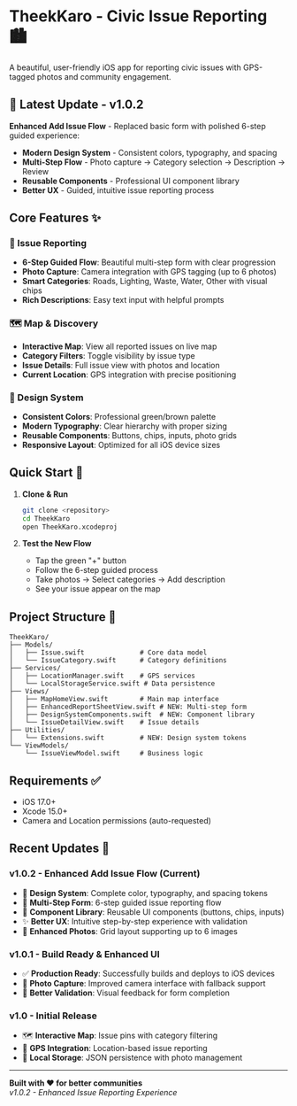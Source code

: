 # TheekKaro - Civic Issue Reporting 🏙️

A beautiful, user-friendly iOS app for reporting civic issues with GPS-tagged photos and community engagement.

## 🚀 Latest Update - v1.0.2

**Enhanced Add Issue Flow** - Replaced basic form with polished 6-step guided experience:
- **Modern Design System** - Consistent colors, typography, and spacing
- **Multi-Step Flow** - Photo capture → Category selection → Description → Review
- **Reusable Components** - Professional UI component library
- **Better UX** - Guided, intuitive issue reporting process

## Core Features ✨

### 📱 Issue Reporting
- **6-Step Guided Flow**: Beautiful multi-step form with clear progression
- **Photo Capture**: Camera integration with GPS tagging (up to 6 photos)
- **Smart Categories**: Roads, Lighting, Waste, Water, Other with visual chips
- **Rich Descriptions**: Easy text input with helpful prompts

### 🗺️ Map & Discovery
- **Interactive Map**: View all reported issues on live map
- **Category Filters**: Toggle visibility by issue type
- **Issue Details**: Full issue view with photos and location
- **Current Location**: GPS integration with precise positioning

### 🎨 Design System
- **Consistent Colors**: Professional green/brown palette 
- **Modern Typography**: Clear hierarchy with proper sizing
- **Reusable Components**: Buttons, chips, inputs, photo grids
- **Responsive Layout**: Optimized for all iOS device sizes

## Quick Start 🚀

1. **Clone & Run**
   ```bash
   git clone <repository>
   cd TheekKaro
   open TheekKaro.xcodeproj
   ```

2. **Test the New Flow**
   - Tap the green "+" button
   - Follow the 6-step guided process
   - Take photos → Select categories → Add description
   - See your issue appear on the map

## Project Structure 📁

```
TheekKaro/
├── Models/
│   ├── Issue.swift              # Core data model
│   └── IssueCategory.swift      # Category definitions
├── Services/
│   ├── LocationManager.swift    # GPS services
│   └── LocalStorageService.swift # Data persistence
├── Views/
│   ├── MapHomeView.swift        # Main map interface
│   ├── EnhancedReportSheetView.swift # NEW: Multi-step form
│   ├── DesignSystemComponents.swift  # NEW: Component library
│   └── IssueDetailView.swift    # Issue details
├── Utilities/
│   └── Extensions.swift         # NEW: Design system tokens
└── ViewModels/
    └── IssueViewModel.swift     # Business logic
```

## Requirements ✅

- iOS 17.0+
- Xcode 15.0+
- Camera and Location permissions (auto-requested)

## Recent Updates 📝

### v1.0.2 - Enhanced Add Issue Flow (Current)
- 🎨 **Design System**: Complete color, typography, and spacing tokens
- 📝 **Multi-Step Form**: 6-step guided issue reporting flow
- 🧩 **Component Library**: Reusable UI components (buttons, chips, inputs)
- ✨ **Better UX**: Intuitive step-by-step experience with validation
- 📸 **Enhanced Photos**: Grid layout supporting up to 6 images

### v1.0.1 - Build Ready & Enhanced UI
- ✅ **Production Ready**: Successfully builds and deploys to iOS devices
- 📸 **Photo Capture**: Improved camera interface with fallback support
- 🎯 **Better Validation**: Visual feedback for form completion

### v1.0 - Initial Release
- 🗺️ **Interactive Map**: Issue pins with category filtering
- 📍 **GPS Integration**: Location-based issue reporting
- 💾 **Local Storage**: JSON persistence with photo management

---

**Built with ❤️ for better communities**  
*v1.0.2 - Enhanced Issue Reporting Experience* 